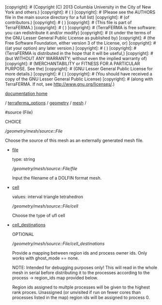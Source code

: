 [copyright]: # (Copyright (C) 2013 Columbia University in the City of New York and others.)
[copyright]: # ( )
[copyright]: # (Please see the AUTHORS file in the main source directory for a full list)
[copyright]: # (of contributors.)
[copyright]: # ( )
[copyright]: # (This file is part of TerraFERMA.)
[copyright]: # ( )
[copyright]: # (TerraFERMA is free software: you can redistribute it and/or modify)
[copyright]: # (it under the terms of the GNU Lesser General Public License as published by)
[copyright]: # (the Free Software Foundation, either version 3 of the License, or)
[copyright]: # ((at your option) any later version.)
[copyright]: # ( )
[copyright]: # (TerraFERMA is distributed in the hope that it will be useful,)
[copyright]: # (but WITHOUT ANY WARRANTY; without even the implied warranty of)
[copyright]: # (MERCHANTABILITY or FITNESS FOR A PARTICULAR PURPOSE. See the)
[copyright]: # (GNU Lesser General Public License for more details.)
[copyright]: # ( )
[copyright]: # (You should have received a copy of the GNU Lesser General Public License)
[copyright]: # (along with TerraFERMA. If not, see <http://www.gnu.org/licenses/>.)

[documentation home](Documentation)

/ [terraferma_options](../../../terraferma_options) / [geometry](../../geometry) / [mesh](../mesh) /

#source (File)

CHOICE 

*/geometry/mesh/source::File*

Choose the source of this mesh as an externally generated mesh file.

* [file](source__File/file "child")

    type: string

    */geometry/mesh/source::File/file*

    Input the filename of a DOLFIN format mesh. 

* [cell](source__File/cell "child")

    values: interval triangle tetrahedron

    */geometry/mesh/source::File/cell*

    Choose the type of ufl cell

* [cell_destinations](source__File/cell_destinations "child")

    OPTIONAL 

    */geometry/mesh/source::File/cell_destinations*

    Provide a mapping between region ids and process owner ids.  Only works with ghost_mode == none.
    
    NOTE: Intended for debugging purposes only!  This will read in the whole mesh in serial 
    before distributing it to the processes according to the process -> region_ids map provided
    below.
    
    Region ids assigned to multple processes will be given to the highest rank proces.  Unassigned 
    (or unvisited if run on fewer cores than processes listed in the map) region ids will be assigned
    to process 0.

[autogenerated]: # (This file was automatically generated from the schema file:/home/cwilson/repos/github/TerraFERMA/TerraFERMA/buckettools/schemas/geometry.rng.)

